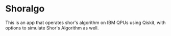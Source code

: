 # Shoralgo
This is an app that operates shor's algorithm on IBM QPUs using Qiskit, with options to simulate Shor's Algorithm as well.
